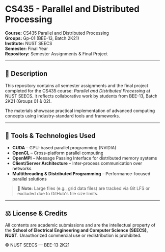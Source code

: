 # CS435 - Parallel and Distributed Processing

**Course:** CS435 Parallel and Distributed Processing  
**Groups:** Gp-01 (BEE-13, Batch 2K21)  
**Institute:** NUST SEECS  
**Semester:** Final Year  
**Repository:** Semester Assignments & Final Project

---

## 📘 Description

This repository contains all semester assignments and the final project completed for the CS435 course: *Parallel and Distributed Processing* at NUST SEECS. It reflects collaborative work by students from BEE-13, Batch 2K21 (Groups 01 & 02).

The materials showcase practical implementation of advanced computing concepts using industry-standard tools and frameworks.

---

## 🧰 Tools & Technologies Used

- **CUDA** – GPU-based parallel programming (NVIDIA)
- **OpenCL** – Cross-platform parallel computing
- **OpenMPI** – Message Passing Interface for distributed memory systems
- **Client/Server Architecture** – Inter-process communication over networks
- **Multithreading & Distributed Programming** – Performance-focused parallel solutions


> 📌 **Note:** Large files (e.g., grid data files) are tracked via Git LFS or excluded due to GitHub's file size limits.

---

## ⚖️ License & Credits

All contents are academic submissions and are the intellectual property of the **School of Electrical Engineering and Computer Science (SEECS), NUST**. Unauthorized commercial use or redistribution is prohibited.

© NUST SEECS — BEE-13 2K21  
